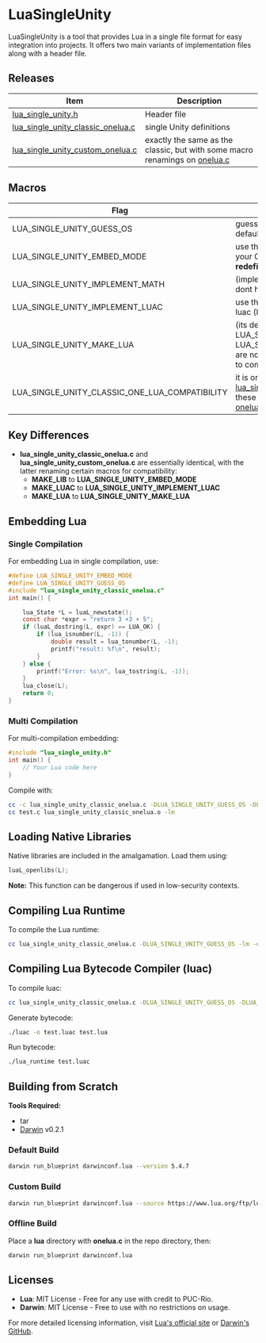 # LuaSingleUnity
LuaSingleUnity is a tool that provides Lua in a single file format for easy integration into projects. It offers two main variants of implementation files along with a header file.


## Releases
| Item | Description |
| ---- | ----------- |
|[lua_single_unity.h](https://github.com/OUIsolutions/LuaSingleUnity/releases/download/5.4.7/lua_single_unity.h)| Header file|
|[lua_single_unity_classic_onelua.c](https://github.com/OUIsolutions/LuaSingleUnity/releases/download/5.4.7/lua_single_unity_classic_onelua.c)| single Unity definitions|
|[lua_single_unity_custom_onelua.c](https://github.com/OUIsolutions/LuaSingleUnity/releases/download/5.4.7/lua_single_unity_custom_onelua.c)| exactly the same as the classic, but with some macro renamings on [onelua.c](https://github.com/lua/lua/blob/master/onelua.c)|

## Macros
| Flag | Description |
| ---- | ----------- |
|LUA_SINGLE_UNITY_GUESS_OS | guess the os, if defined, it will use the default os check [guess_os.h](/src/guess_os.h) |
|LUA_SINGLE_UNITY_EMBED_MODE | use these if you want to embed lua into your C code, otherwise will raise **redefinition of main** |
|LUA_SINGLE_UNITY_IMPLEMENT_MATH| (implements **math.h**) use these if you dont have the **-lm** available on your os  |
|LUA_SINGLE_UNITY_IMPLEMENT_LUAC | use these if you want to compile the luac (lua bytecode generator) |
|LUA_SINGLE_UNITY_MAKE_LUA| (its default if LUA_SINGLE_UNITY_EMBED_MODE and LUA_SINGLE_UNITY_IMPLEMENT_LUAC are not defined) use these if you want to compile the lua runtime|
|LUA_SINGLE_UNITY_CLASSIC_ONE_LUA_COMPATIBILITY| it is only useful on [lua_single_unity_custom_onelua.c](https://github.com/OUIsolutions/LuaSingleUnity/releases/download/5.4.7/lua_single_unity_custom_onelua.c), with these flag will emulate the classic [onelua.c](https://github.com/lua/lua/blob/master/onelua.c)|

## Key Differences
- **lua_single_unity_classic_onelua.c** and **lua_single_unity_custom_onelua.c** are essentially identical, with the latter renaming certain macros for compatibility:
  - **MAKE_LIB** to **LUA_SINGLE_UNITY_EMBED_MODE**
  - **MAKE_LUAC** to **LUA_SINGLE_UNITY_IMPLEMENT_LUAC**
  - **MAKE_LUA** to **LUA_SINGLE_UNITY_MAKE_LUA**

## Embedding Lua
### Single Compilation
For embedding Lua in single compilation, use:
```c
#define LUA_SINGLE_UNITY_EMBED_MODE
#define LUA_SINGLE_UNITY_GUESS_OS
#include "lua_single_unity_classic_onelua.c"
int main() {

    lua_State *L = luaL_newstate();
    const char *expr = "return 3 +3 + 5"; 
    if (luaL_dostring(L, expr) == LUA_OK) {
        if (lua_isnumber(L, -1)) { 
            double result = lua_tonumber(L, -1);
            printf("result: %f\n", result);
        }
    } else {
        printf("Error: %s\n", lua_tostring(L, -1)); 
    }
    lua_close(L); 
    return 0;
}

```

### Multi Compilation
For multi-compilation embedding:
```c
#include "lua_single_unity.h"
int main() {
    // Your Lua code here
}
```
Compile with:
```bash
cc -c lua_single_unity_classic_onelua.c -DLUA_SINGLE_UNITY_GUESS_OS -DLUA_SINGLE_UNITY_EMBED_MODE
cc test.c lua_single_unity_classic_onelua.o -lm
```

## Loading Native Libraries
Native libraries are included in the amalgamation. Load them using:
```c
luaL_openlibs(L);
```
**Note:** This function can be dangerous if used in low-security contexts.

## Compiling Lua Runtime
To compile the Lua runtime:
```bash
cc lua_single_unity_classic_onelua.c -DLUA_SINGLE_UNITY_GUESS_OS -lm -o lua_runtime
```

## Compiling Lua Bytecode Compiler (luac)
To compile luac:
```bash
cc lua_single_unity_classic_onelua.c -DLUA_SINGLE_UNITY_GUESS_OS -DLUA_SINGLE_UNITY_IMPLEMENT_LUAC -lm -o luac
```
Generate bytecode:
```bash
./luac -o test.luac test.lua
```
Run bytecode:
```bash
./lua_runtime test.luac
```

## Building from Scratch
**Tools Required:**
- tar
- [Darwin](https://github.com/OUIsolutions/Darwin) v0.2.1

### Default Build
```bash
darwin run_blueprint darwinconf.lua --version 5.4.7
```

### Custom Build
```bash
darwin run_blueprint darwinconf.lua --source https://www.lua.org/ftp/lua-5.4.7.tar.gz --onelua https://raw.githubusercontent.com/lua/lua/refs/heads/master/onelua.c
```

### Offline Build
Place a **lua** directory with **onelua.c** in the repo directory, then:
```bash
darwin run_blueprint darwinconf.lua
```

## Licenses
- **Lua**: MIT License - Free for any use with credit to PUC-Rio.
- **Darwin**: MIT License - Free to use with no restrictions on usage.

For more detailed licensing information, visit [Lua's official site](https://www.lua.org/license.html) or [Darwin's GitHub](https://github.com/OUIsolutions/Darwin/blob/master/LICENSE).
